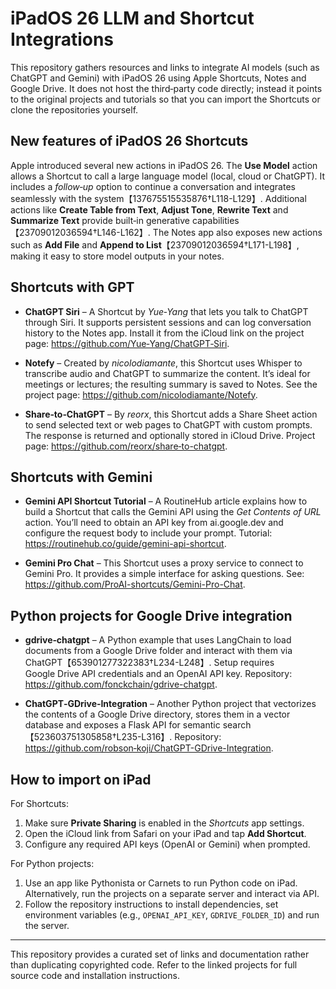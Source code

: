 # iPadOS 26 LLM and Shortcut Integrations

This repository gathers resources and links to integrate AI models (such as ChatGPT and Gemini) with iPadOS 26 using Apple Shortcuts, Notes and Google Drive. It does not host the third‑party code directly; instead it points to the original projects and tutorials so that you can import the Shortcuts or clone the repositories yourself.

## New features of iPadOS 26 Shortcuts

Apple introduced several new actions in iPadOS 26.  The **Use Model** action allows a Shortcut to call a large language model (local, cloud or ChatGPT).  It includes a *follow‑up* option to continue a conversation and integrates seamlessly with the system【137675515535876†L118-L129】.  Additional actions like **Create Table from Text**, **Adjust Tone**, **Rewrite Text** and **Summarize Text** provide built‑in generative capabilities【23709012036594†L146-L162】.  The Notes app also exposes new actions such as **Add File** and **Append to List**【23709012036594†L171-L198】, making it easy to store model outputs in your notes.

## Shortcuts with GPT

- **ChatGPT Siri** – A Shortcut by *Yue‑Yang* that lets you talk to ChatGPT through Siri.  It supports persistent sessions and can log conversation history to the Notes app.  Install it from the iCloud link on the project page: <https://github.com/Yue‑Yang/ChatGPT‑Siri>.

- **Notefy** – Created by *nicolodiamante*, this Shortcut uses Whisper to transcribe audio and ChatGPT to summarize the content.  It’s ideal for meetings or lectures; the resulting summary is saved to Notes.  See the project page: <https://github.com/nicolodiamante/Notefy>.

- **Share‑to‑ChatGPT** – By *reorx*, this Shortcut adds a Share Sheet action to send selected text or web pages to ChatGPT with custom prompts.  The response is returned and optionally stored in iCloud Drive.  Project page: <https://github.com/reorx/share‑to-chatgpt>.

## Shortcuts with Gemini

- **Gemini API Shortcut Tutorial** – A RoutineHub article explains how to build a Shortcut that calls the Gemini API using the *Get Contents of URL* action.  You’ll need to obtain an API key from ai.google.dev and configure the request body to include your prompt.  Tutorial: <https://routinehub.co/guide/gemini-api-shortcut>.

- **Gemini Pro Chat** – This Shortcut uses a proxy service to connect to Gemini Pro.  It provides a simple interface for asking questions.  See: <https://github.com/ProAI-shortcuts/Gemini-Pro-Chat>.

## Python projects for Google Drive integration

- **gdrive‑chatgpt** – A Python example that uses LangChain to load documents from a Google Drive folder and interact with them via ChatGPT【653901277322383†L234-L248】.  Setup requires Google Drive API credentials and an OpenAI API key.  Repository: <https://github.com/fonckchain/gdrive-chatgpt>.

- **ChatGPT‑GDrive‑Integration** – Another Python project that vectorizes the contents of a Google Drive directory, stores them in a vector database and exposes a Flask API for semantic search【523603751305858†L235-L316】.  Repository: <https://github.com/robson‑koji/ChatGPT-GDrive-Integration>.

## How to import on iPad

For Shortcuts:

1. Make sure **Private Sharing** is enabled in the *Shortcuts* app settings.
2. Open the iCloud link from Safari on your iPad and tap **Add Shortcut**.
3. Configure any required API keys (OpenAI or Gemini) when prompted.

For Python projects:

1. Use an app like Pythonista or Carnets to run Python code on iPad.  Alternatively, run the projects on a separate server and interact via API.
2. Follow the repository instructions to install dependencies, set environment variables (e.g., `OPENAI_API_KEY`, `GDRIVE_FOLDER_ID`) and run the server.

---

This repository provides a curated set of links and documentation rather than duplicating copyrighted code.  Refer to the linked projects for full source code and installation instructions.

